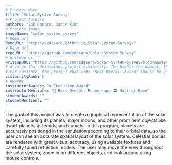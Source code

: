 ```yaml
---
# Project Name
title: "Solar System Survey"
# Project Authors
authors: "Zak Dasaro, Jason Kim"
# Project Image
imageName: "solar_system_survey"
# Demo url
demoURL: "https://zdasaro.github.io/Solar-System-Survey/"
# Repo url
repoURL: "https://github.com/zdasaro/Solar-System-Survey"
# Writeup url
writeupURL: "https://github.com/zdasaro/Solar-System-Survey/blob/master/Written%20Report.pdf"
# A value that determines project visibility. The higher the number, the closer it will appear to the top
# For instance, the project that wins "Best Overall Award" should be given the highest visibilityRank
visibilityRank: 0
# Awards
instructorAwards: "⚙️ Execution Award"
instructorMentions: "🥈 Best Overall Runner-up, 🏛️ Hall of Fame"
studentAwards: ""
studentMentions: ""
---
```

The goal of this project was to create a graphical representation of the solar system, including its planets, major moons, and other prominent objects like dwarf planets, asteroids, and comets. In this program, planets are accurately positioned in the simulation according to their orbital data, so the user can see an accurate spatial layout of the solar system. Celestial bodies are rendered with great visual accuracy, using available textures and carefully tuned reflection models. The user may move the view throughout the solar system, zoom in on different objects, and look around using mouse controls.
